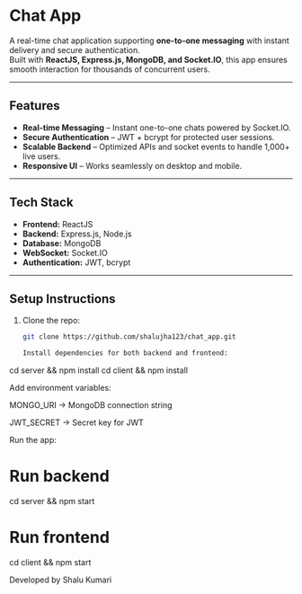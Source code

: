 # Chat App

A real-time chat application supporting **one-to-one messaging** with instant delivery and secure authentication.  
Built with **ReactJS, Express.js, MongoDB, and Socket.IO**, this app ensures smooth interaction for thousands of concurrent users.  

---

##  Features
-  **Real-time Messaging** – Instant one-to-one chats powered by Socket.IO.  
-  **Secure Authentication** – JWT + bcrypt for protected user sessions.  
-  **Scalable Backend** – Optimized APIs and socket events to handle 1,000+ live users.  
-  **Responsive UI** – Works seamlessly on desktop and mobile.  

---

## Tech Stack
- **Frontend:** ReactJS  
- **Backend:** Express.js, Node.js  
- **Database:** MongoDB  
- **WebSocket:** Socket.IO  
- **Authentication:** JWT, bcrypt  

---

## Setup Instructions
1. Clone the repo:  
   ```bash
   git clone https://github.com/shalujha123/chat_app.git

   Install dependencies for both backend and frontend:

cd server && npm install
cd client && npm install


Add environment variables:

MONGO_URI → MongoDB connection string

JWT_SECRET → Secret key for JWT

Run the app:

# Run backend
cd server && npm start

# Run frontend
cd client && npm start

Developed by Shalu Kumari
